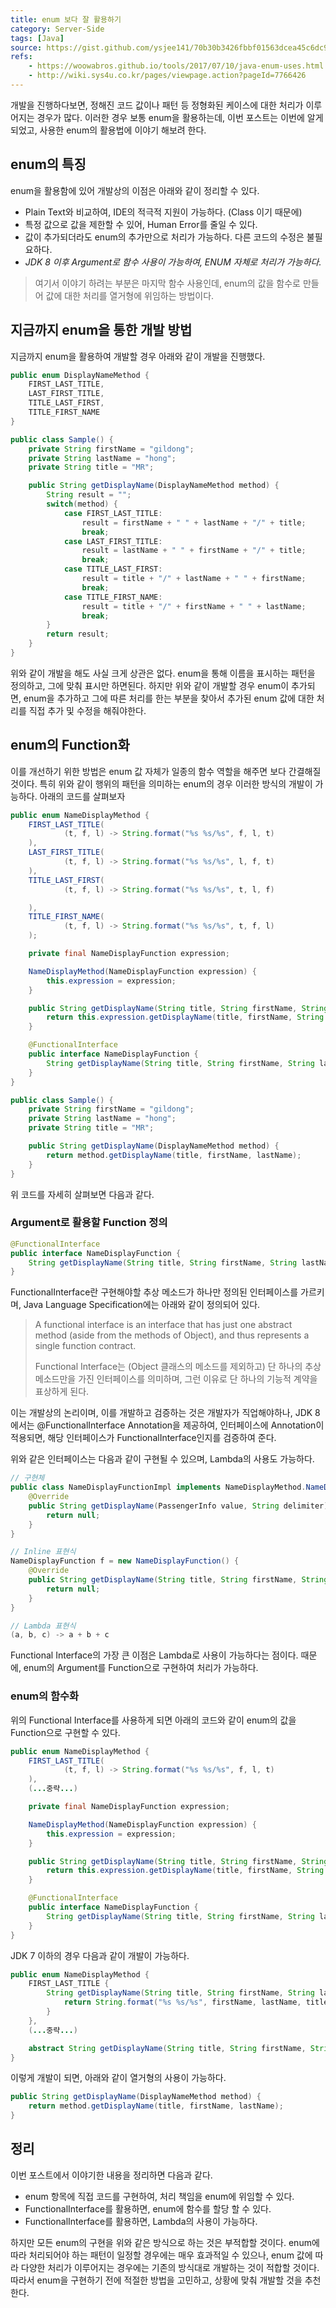```yaml
---
title: enum 보다 잘 활용하기
category: Server-Side 
tags: [Java]
source: https://gist.github.com/ysjee141/70b30b3426fbbf01563dcea45c6dc95e
refs: 
    - https://woowabros.github.io/tools/2017/07/10/java-enum-uses.html
    - http://wiki.sys4u.co.kr/pages/viewpage.action?pageId=7766426
---
```


개발을 진행하다보면, 정해진 코드 값이나 패턴 등 정형화된 케이스에 대한 처리가 이루어지는 경우가 많다.
이러한 경우 보통 enum을 활용하는데, 이번 포스트는 이번에 알게되었고, 사용한 enum의 활용법에 이야기 해보려 한다.

## enum의 특징

enum을 활용함에 있어 개발상의 이점은 아래와 같이 정리할 수 있다.

* Plain Text와 비교하여, IDE의 적극적 지원이 가능하다. (Class 이기 때문에)
* 특정 값으로 값을 제한할 수 있어, Human Error를 줄일 수 있다.
* 값이 추가되더라도 enum의 추가만으로 처리가 가능하다. 다른 코드의 수정은 불필요하다.
* *JDK 8 이후 Argument로 함수 사용이 가능하여, ENUM 자체로 처리가 가능하다.*

> 여기서 이야기 하려는 부분은 마지막 함수 사용인데, enum의 값을 함수로 만들어 값에 대한 처리를 열거형에 위임하는 방법이다.

## 지금까지 enum을 통한 개발 방법

지금까지 enum을 활용하여 개발할 경우 아래와 같이 개발을 진행했다.

```java
public enum DisplayNameMethod {
    FIRST_LAST_TITLE,
    LAST_FIRST_TITLE,
    TITLE_LAST_FIRST,
    TITLE_FIRST_NAME
}

public class Sample() {
    private String firstName = "gildong";
    private String lastName = "hong";
    private String title = "MR";

    public String getDisplayName(DisplayNameMethod method) {
        String result = "";
        switch(method) {
            case FIRST_LAST_TITLE:
                result = firstName + " " + lastName + "/" + title;
                break;
            case LAST_FIRST_TITLE:
                result = lastName + " " + firstName + "/" + title;
                break;
            case TITLE_LAST_FIRST:
                result = title + "/" + lastName + " " + firstName;
                break;
            case TITLE_FIRST_NAME:
                result = title + "/" + firstName + " " + lastName;
                break;
        }        
        return result;
    }
}
```

위와 같이 개발을 해도 사실 크게 상관은 없다. enum을 통해 이름을 표시하는 패턴을 정의하고, 그에 맞춰 표시만 하면된다.
하지만 위와 같이 개발할 경우 enum이 추가되면, enum을 추가하고 그에 따른 처리를 한는 부분을 찾아서 추가된 enum 값에 대한 처리를 직접 추가 및 수정을 해줘야한다.

## enum의 Function화

이를 개선하기 위한 방법은 enum 값 자체가 일종의 함수 역할을 해주면 보다 간결해질 것이다. 특히 위와 같이 행위의 패턴을 의미하는 enum의 경우 이러한 방식의 개발이 가능하다.
아래의 코드를 살펴보자

```java
public enum NameDisplayMethod {
	FIRST_LAST_TITLE(
			(t, f, l) -> String.format("%s %s/%s", f, l, t)
	),
	LAST_FIRST_TITLE(
			(t, f, l) -> String.format("%s %s/%s", l, f, t)
	),
	TITLE_LAST_FIRST(
			(t, f, l) -> String.format("%s %s/%s", t, l, f)

	),
	TITLE_FIRST_NAME(
			(t, f, l) -> String.format("%s %s/%s", t, f, l)
	);

	private final NameDisplayFunction expression;

	NameDisplayMethod(NameDisplayFunction expression) {
		this.expression = expression;
	}

	public String getDisplayName(String title, String firstName, String lastName) {
		return this.expression.getDisplayName(title, firstName, String lastName);
	}

	@FunctionalInterface
	public interface NameDisplayFunction {
		String getDisplayName(String title, String firstName, String lastName);
	}
}

public class Sample() {
    private String firstName = "gildong";
    private String lastName = "hong";
    private String title = "MR";

    public String getDisplayName(DisplayNameMethod method) {        
        return method.getDisplayName(title, firstName, lastName);
    }
}
```

위 코드를 자세히 살펴보면 다음과 같다.

### Argument로 활용할 Function 정의

```java
@FunctionalInterface
public interface NameDisplayFunction {
    String getDisplayName(String title, String firstName, String lastName);
}
```

FunctionalInterface란 구현해야할 추상 메소드가 하나만 정의된 인터페이스를 가르키며, Java Language Specification에는 아래와 같이 정의되어 있다.
> A functional interface is an interface that has just one abstract method (aside from the methods of Object), and thus represents a single function contract.
> 
> Functional Interface는 (Object 클래스의 메소드를 제외하고) 단 하나의 추상 메소드만을 가진 인터페이스를 의미하며, 그런 이유로 단 하나의 기능적 계약을 표상하게 된다.

이는 개발상의 논리이며, 이를 개발하고 검증하는 것은 개발자가 직업해야하나, JDK 8에서는 @FunctionalInterface Annotation을 제공하여, 인터페이스에 Annotation이 적용되면,
해당 인터페이스가 FunctionalInterface인지를 검증하여 준다.

위와 같은 인터페이스는 다음과 같이 구현될 수 있으며, Lambda의 사용도 가능하다.
```java
// 구현체
public class NameDisplayFunctionImpl implements NameDisplayMethod.NameDisplayFunction {
	@Override
	public String getDisplayName(PassengerInfo value, String delimiter) {
		return null;
	}
}

// Inline 표현식
NameDisplayFunction f = new NameDisplayFunction() {
    @Override
    public String getDisplayName(String title, String firstName, String lastName) {
        return null;
    }
}

// Lambda 표현식
(a, b, c) -> a + b + c
```
Functional Interface의 가장 큰 이점은 Lambda로 사용이 가능하다는 점이다. 때문에, enum의 Argument를 Function으로 구현하여 처리가 가능하다.

### enum의 함수화

위의 Functional Interface를 사용하게 되면 아래의 코드와 같이 enum의 값을 Function으로 구현할 수 있다. 

```java
public enum NameDisplayMethod {
	FIRST_LAST_TITLE(
			(t, f, l) -> String.format("%s %s/%s", f, l, t)
	),
	(...중략...)

	private final NameDisplayFunction expression;

	NameDisplayMethod(NameDisplayFunction expression) {
		this.expression = expression;
	}

	public String getDisplayName(String title, String firstName, String lastName) {
		return this.expression.getDisplayName(title, firstName, String lastName);
	}

	@FunctionalInterface
	public interface NameDisplayFunction {
		String getDisplayName(String title, String firstName, String lastName);
	}
}
```

JDK 7 이하의 경우 다음과 같이 개발이 가능하다.
```java
public enum NameDisplayMethod {
    FIRST_LAST_TITLE {
        String getDisplayName(String title, String firstName, String lastName) {
            return String.format("%s %s/%s", firstName, lastName, title)
        }
    },
    (...중략...)

    abstract String getDisplayName(String title, String firstName, String lastName);
}
```

이렇게 개발이 되면, 아래와 같이 열거형의 사용이 가능하다.
```java
public String getDisplayName(DisplayNameMethod method) {        
    return method.getDisplayName(title, firstName, lastName);
}
```

## 정리

이번 포스트에서 이야기한 내용을 정리하면 다음과 같다.
* enum 항목에 직접 코드를 구현하여, 처리 책임을 enum에 위임할 수 있다.
* FunctionalInterface를 활용하면, enum에 함수를 할당 할 수 있다.
* FunctionalInterface를 활용하면, Lambda의 사용이 가능하다.

하지만 모든 enum의 구현을 위와 같은 방식으로 하는 것은 부적합할 것이다.
enum에 따라 처리되어야 하는 패턴이 일정할 경우에는 매우 효과적일 수 있으나, 
enum 값에 따라 다양한 처리가 이루어지는 경우에는 기존의 방식대로 개발하는 것이 적합할 것이다. 
따라서 enum을 구현하기 전에 적절한 방법을 고민하고, 상황에 맞춰 개발할 것을 추천한다.

